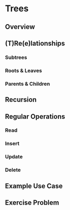 # Trees

## Overview

## (T)Re(e)lationships

### Subtrees

### Roots & Leaves

### Parents & Children

## Recursion

## Regular Operations

### Read

### Insert

### Update

### Delete

## Example Use Case

## Exercise Problem